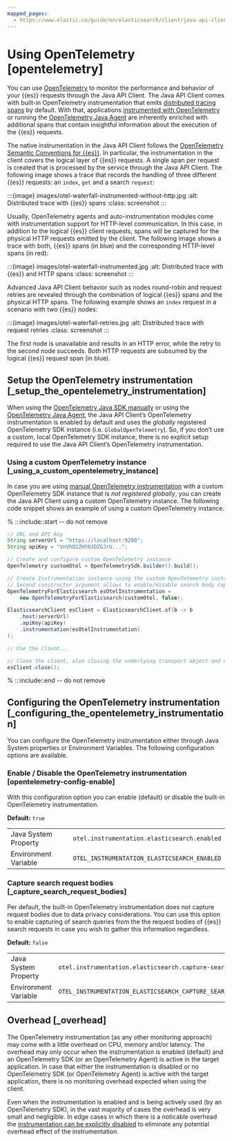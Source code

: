 ```yaml
---
mapped_pages:
  - https://www.elastic.co/guide/en/elasticsearch/client/java-api-client/current/opentelemetry.html
---
```


# Using OpenTelemetry [opentelemetry]

You can use [OpenTelemetry](https://opentelemetry.io/) to monitor the performance and behavior of your {{es}} requests through the Java API Client. The Java API Client comes with built-in OpenTelemetry instrumentation that emits [distributed tracing spans](docs-content://solutions/observability/apps/traces-2.md) by default. With that, applications [instrumented with OpenTelemetry](https://opentelemetry.io/docs/instrumentation/java/manual/) or running the [OpenTelemetry Java Agent](https://opentelemetry.io/docs/instrumentation/java/automatic/) are inherently enriched with additional spans that contain insightful information about the execution of the {{es}} requests.

The native instrumentation in the Java API Client follows the [OpenTelemetry Semantic Conventions for {{es}}](https://opentelemetry.io/docs/specs/semconv/database/elasticsearch/). In particular, the instrumentation in the client covers the logical layer of {{es}} requests. A single span per request is created that is processed by the service through the Java API Client. The following image shows a trace that records the handling of three different {{es}} requests: an `index`, `get` and a search `request`:

:::{image} images/otel-waterfall-instrumented-without-http.jpg
:alt: Distributed trace with {{es}} spans
:class: screenshot
:::

Usually, OpenTelemetry agents and auto-instrumentation modules come with instrumentation support for HTTP-level communication. In this case, in addition to the logical {{es}} client requests, spans will be captured for the physical HTTP requests emitted by the client. The following image shows a trace with both, {{es}} spans (in blue) and the corresponding HTTP-level spans (in red):

:::{image} images/otel-waterfall-instrumented.jpg
:alt: Distributed trace with {{es}} and HTTP spans
:class: screenshot
:::

Advanced Java API Client behavior such as nodes round-robin and request retries are revealed through the combination of logical {{es}} spans and the physical HTTP spans. The following example shows an `index` request in a scenario with two {{es}} nodes:

:::{image} images/otel-waterfall-retries.jpg
:alt: Distributed trace with request retries
:class: screenshot
:::

The first node is unavailable and results in an HTTP error, while the retry to the second node succeeds. Both HTTP requests are subsumed by the logical {{es}} request span (in blue).


## Setup the OpenTelemetry instrumentation [_setup_the_opentelemetry_instrumentation]

When using the [OpenTelemetry Java SDK manually](https://opentelemetry.io/docs/instrumentation/java/manual) or using the [OpenTelemetry Java Agent](https://opentelemetry.io/docs/instrumentation/java/automatic/), the Java API Client’s OpenTelemetry instrumentation is enabled by default and uses the *globally* registered OpenTelemetry SDK instance (i.e. `GlobalOpenTelemetry`). So, if you don’t use a custom, local OpenTelemetry SDK instance, there is no explicit setup required to use the Java API Client’s OpenTelemetry instrumentation.


### Using a custom OpenTelemetry instance [_using_a_custom_opentelemetry_instance]

In case you are using [manual OpenTelemetry instrumentation](https://opentelemetry.io/docs/instrumentation/java/manual/#example) with a custom OpenTelemetry SDK instance that is *not registered globally*, you can create the Java API Client using a custom OpenTelemetry instance. The following code snippet shows an example of using a custom OpenTelemetry instance.

<!-- :::include
```java
:::{include} {doc-tests-src}/getting_started/ConnectingTest.java[create-client-otel]
```
-->
% :::include::start -- do not remove
```java
// URL and API key
String serverUrl = "https://localhost:9200";
String apiKey = "VnVhQ2ZHY0JDZGJrU...";

// Create and configure custom OpenTelemetry instance
OpenTelemetry customOtel = OpenTelemetrySdk.builder().build();

// Create Instrumentation instance using the custom OpenTelemetry instance
// Second constructor argument allows to enable/disable search body capturing
OpenTelemetryForElasticsearch esOtelInstrumentation =
    new OpenTelemetryForElasticsearch(customOtel, false);

ElasticsearchClient esClient = ElasticsearchClient.of(b -> b
    .host(serverUrl)
    .apiKey(apiKey)
    .instrumentation(esOtelInstrumentation)
);

// Use the client...

// Close the client, also closing the underlying transport object and network connections.
esClient.close();
```
% :::include::end -- do not remove


## Configuring the OpenTelemetry instrumentation [_configuring_the_opentelemetry_instrumentation]

You can configure the OpenTelemetry instrumentation either through Java System properties or Environment Variables. The following configuration options are available.


### Enable / Disable the OpenTelemetry instrumentation [opentelemetry-config-enable]

With this configuration option you can enable (default) or disable the built-in OpenTelemetry instrumentation.

**Default:** `true`

|     |     |
| --- | --- |
| Java System Property | `otel.instrumentation.elasticsearch.enabled` |
| Environment Variable | `OTEL_INSTRUMENTATION_ELASTICSEARCH_ENABLED` |


### Capture search request bodies [_capture_search_request_bodies]

Per default, the built-in OpenTelemetry instrumentation does not capture request bodies due to data privacy considerations. You can use this option to enable capturing of search queries from the the request bodies of {{es}} search requests in case you wish to gather this information regardless.

**Default:** `false`

|     |     |
| --- | --- |
| Java System Property | `otel.instrumentation.elasticsearch.capture-search-query` |
| Environment Variable | `OTEL_INSTRUMENTATION_ELASTICSEARCH_CAPTURE_SEARCH_QUERY` |


## Overhead [_overhead]

The OpenTelemetry instrumentation (as any other monitoring approach) may come with a little overhead on CPU, memory and/or latency. The overhead may only occur when the instrumentation is enabled (default) and an OpenTelemetry SDK (or an OpenTelemetry Agent) is active in the target application. In case that either the instrumentation is disabled or no OpenTelemetry SDK (or OpenTelemetry Agent) is active with the target application, there is no monitoring overhead expected when using the client.

Even when the instrumentation is enabled and is being actively used (by an OpenTelemetry SDK), in the vast majority of cases the overhead is very small and negligible. In edge cases in which there is a noticable overhead the [instrumentation can be explicitly disabled](#opentelemetry-config-enable) to eliminate any potential overhead effect of the instrumentation.

